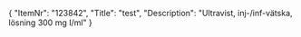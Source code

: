 {
  "ItemNr": "123842",
  "Title": "test",
  "Description": "Ultravist, inj-/inf-vätska, lösning 300 mg I/ml"
}